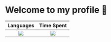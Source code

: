 # Welcome to my profile 👋

|                                     Languages                                      |                                     Time Spent                                     |
| :--------------------------------------------------------------------------------: | :--------------------------------------------------------------------------------: |
| ![](https://wakatime.com/share/@mxmlnznr/f76cf8d0-7e0c-4474-88b5-bc8dc073fe36.png) | ![](https://wakatime.com/share/@mxmlnznr/a0ae51c1-2f61-48cd-81d7-355f791bc0f4.png) |
